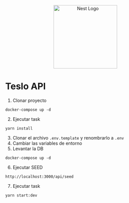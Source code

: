 <p align="center">
  <a href="http://nestjs.com/" target="blank"><img src="https://nestjs.com/img/logo-small.svg" width="200" alt="Nest Logo" /></a>
</p>

# Teslo API

1. Clonar proyecto

```
docker-compose up -d
```

2. Ejecutar task

```
yarn install
```

3. Clonar el archivo `.env.template` y renombrarlo a `.env`
4. Cambiar las variables de entorno
5. Levantar la DB

```
docker-compose up -d
```

6. Ejecutar SEED

```
http://localhost:3000/api/seed
```

7. Ejecutar task

```
yarn start:dev
```
